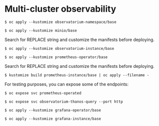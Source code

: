 # Multi-cluster observability

```
$ oc apply --kustomize observatorium-namespace/base
```

```
$ oc apply --kustomize minio/base
```

Search for REPLACE string and customize the manifests before deploying.

```
$ oc apply --kustomize observatorium-instance/base
```

```
$ oc apply --kustomize prometheus-operator/base
```

Search for REPLACE string and customize the manifests before deploying.

```
$ kustomize build prometheus-instance/base | oc apply --filename -
```

For testing purposes, you can expose some of the endpoints:

```
$ oc expose svc prometheus-operated
```

```
$ oc expose svc observatorium-thanos-query --port http
```

```
$ oc apply --kustomize grafana-operator/base
```

```
$ oc apply --kustomize grafana-instance/base
```
